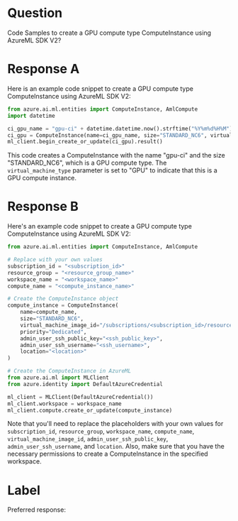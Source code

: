 
# Question

Code Samples to create a GPU compute type ComputeInstance using AzureML SDK V2?

# Response A

Here is an example code snippet to create a GPU compute type ComputeInstance using AzureML SDK V2:

```python
from azure.ai.ml.entities import ComputeInstance, AmlCompute
import datetime

ci_gpu_name = "gpu-ci" + datetime.datetime.now().strftime("%Y%m%d%H%M")
ci_gpu = ComputeInstance(name=ci_gpu_name, size="STANDARD_NC6", virtual_machine_type="GPU")
ml_client.begin_create_or_update(ci_gpu).result()
```

This code creates a ComputeInstance with the name "gpu-ci" and the size "STANDARD_NC6", which is a GPU compute type. The `virtual_machine_type` parameter is set to "GPU" to indicate that this is a GPU compute instance.

# Response B

Here's an example code snippet to create a GPU compute type ComputeInstance using AzureML SDK V2:

```python
from azure.ai.ml.entities import ComputeInstance, AmlCompute

# Replace with your own values
subscription_id = "<subscription_id>"
resource_group = "<resource_group_name>"
workspace_name = "<workspace_name>"
compute_name = "<compute_instance_name>"

# Create the ComputeInstance object
compute_instance = ComputeInstance(
    name=compute_name,
    size="STANDARD_NC6",
    virtual_machine_image_id="/subscriptions/<subscription_id>/resourceGroups/<resource_group_name>/providers/Microsoft.Compute/images/<image_name>",
    priority="Dedicated",
    admin_user_ssh_public_key="<ssh_public_key>",
    admin_user_ssh_username="<ssh_username>",
    location="<location>"
)

# Create the ComputeInstance in AzureML
from azure.ai.ml import MLClient
from azure.identity import DefaultAzureCredential

ml_client = MLClient(DefaultAzureCredential())
ml_client.workspace = workspace_name
ml_client.compute.create_or_update(compute_instance)
```

Note that you'll need to replace the placeholders with your own values for `subscription_id`, `resource_group`, `workspace_name`, `compute_name`, `virtual_machine_image_id`, `admin_user_ssh_public_key`, `admin_user_ssh_username`, and `location`. Also, make sure that you have the necessary permissions to create a ComputeInstance in the specified workspace.

# Label

Preferred response: 
